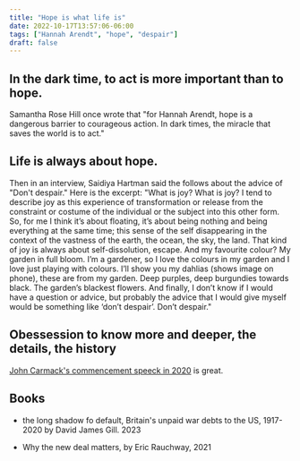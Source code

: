 ```yaml
---
title: "Hope is what life is"
date: 2022-10-17T13:57:06-06:00
tags: ["Hannah Arendt", "hope", "despair"]
draft: false
---
```


## In the dark time, to act is more important than to hope.

Samantha Rose Hill once wrote that "for Hannah Arendt, hope is a dangerous barrier to courageous action. In dark times, the miracle that saves the world is to act."

## Life is always about hope.

Then in an interview, Saidiya Hartman said the follows about the advice of "Don't despair." Here is the excerpt: "What is joy? What is joy? I tend to describe joy as this experience of transformation or release from the constraint or costume of the individual or the subject into this other form. So, for me I think it’s about floating, it’s about being nothing and being everything at the same time; this sense of the self disappearing in the context of the vastness of the earth, the ocean, the sky, the land. That kind of joy is always about self-dissolution, escape. And my favourite colour? My garden in full bloom. I’m a gardener, so I love the colours in my garden and I love just playing with colours. I’ll show you my dahlias (shows image on phone), these are from my garden. Deep purples, deep burgundies towards black. The garden’s blackest flowers. And finally, I don’t know if I would have a question or advice, but probably the advice that I would give myself would be something like ‘don’t despair’. Don’t despair."

## Obessession to know more and deeper, the details, the history

[John Carmack's commencement speeck in 2020](https://twitter.com/ID_AA_Carmack) is great.
   
## Books

* the long shadow fo default, Britain's unpaid war debts to the US, 1917-2020 by David James Gill. 2023

* Why the new deal matters, by Eric Rauchway, 2021

